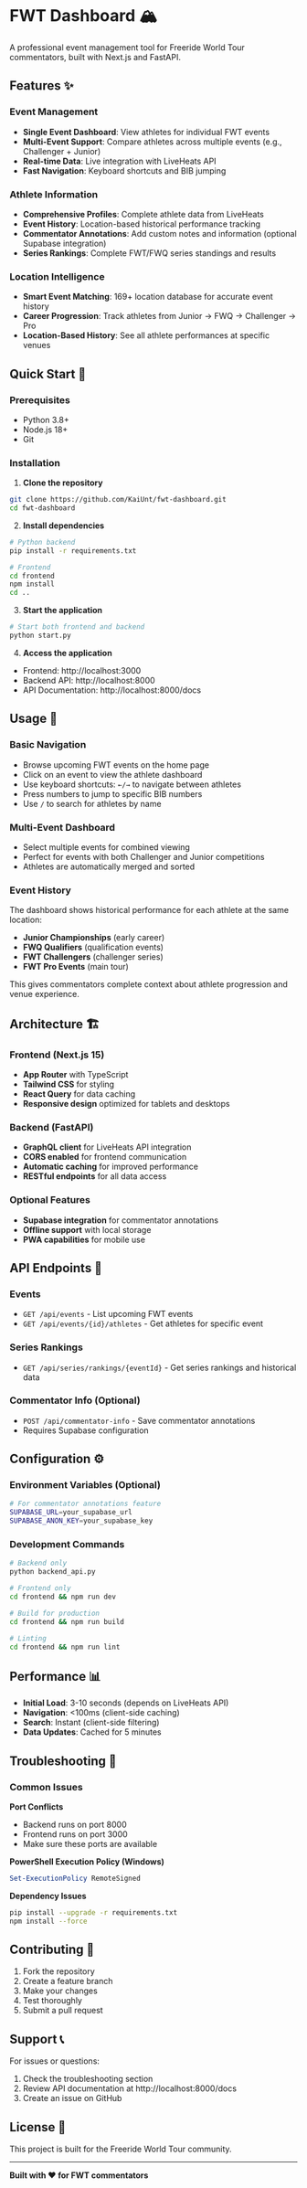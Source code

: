# FWT Dashboard 🏔️

A professional event management tool for Freeride World Tour commentators, built with Next.js and FastAPI.

## Features ✨

### Event Management
- **Single Event Dashboard**: View athletes for individual FWT events
- **Multi-Event Support**: Compare athletes across multiple events (e.g., Challenger + Junior)
- **Real-time Data**: Live integration with LiveHeats API
- **Fast Navigation**: Keyboard shortcuts and BIB jumping


### Athlete Information
- **Comprehensive Profiles**: Complete athlete data from LiveHeats
- **Event History**: Location-based historical performance tracking
- **Commentator Annotations**: Add custom notes and information (optional Supabase integration)
- **Series Rankings**: Complete FWT/FWQ series standings and results

### Location Intelligence
- **Smart Event Matching**: 169+ location database for accurate event history
- **Career Progression**: Track athletes from Junior → FWQ → Challenger → Pro
- **Location-Based History**: See all athlete performances at specific venues

## Quick Start 🚀

### Prerequisites
- Python 3.8+
- Node.js 18+
- Git

### Installation

1. **Clone the repository**
```bash
git clone https://github.com/KaiUnt/fwt-dashboard.git
cd fwt-dashboard
```

2. **Install dependencies**
```bash
# Python backend
pip install -r requirements.txt

# Frontend
cd frontend
npm install
cd ..
```

3. **Start the application**
```bash
# Start both frontend and backend
python start.py
```

4. **Access the application**
- Frontend: http://localhost:3000
- Backend API: http://localhost:8000
- API Documentation: http://localhost:8000/docs

## Usage 📖

### Basic Navigation
- Browse upcoming FWT events on the home page
- Click on an event to view the athlete dashboard
- Use keyboard shortcuts: `←/→` to navigate between athletes
- Press numbers to jump to specific BIB numbers
- Use `/` to search for athletes by name

### Multi-Event Dashboard
- Select multiple events for combined viewing
- Perfect for events with both Challenger and Junior competitions
- Athletes are automatically merged and sorted

### Event History
The dashboard shows historical performance for each athlete at the same location:
- **Junior Championships** (early career)
- **FWQ Qualifiers** (qualification events) 
- **FWT Challengers** (challenger series)
- **FWT Pro Events** (main tour)

This gives commentators complete context about athlete progression and venue experience.

## Architecture 🏗️

### Frontend (Next.js 15)
- **App Router** with TypeScript
- **Tailwind CSS** for styling
- **React Query** for data caching
- **Responsive design** optimized for tablets and desktops

### Backend (FastAPI)
- **GraphQL client** for LiveHeats API integration
- **CORS enabled** for frontend communication
- **Automatic caching** for improved performance
- **RESTful endpoints** for all data access

### Optional Features
- **Supabase integration** for commentator annotations
- **Offline support** with local storage
- **PWA capabilities** for mobile use

## API Endpoints 🔌

### Events
- `GET /api/events` - List upcoming FWT events
- `GET /api/events/{id}/athletes` - Get athletes for specific event

### Series Rankings
- `GET /api/series/rankings/{eventId}` - Get series rankings and historical data

### Commentator Info (Optional)
- `POST /api/commentator-info` - Save commentator annotations
- Requires Supabase configuration

## Configuration ⚙️

### Environment Variables (Optional)
```bash
# For commentator annotations feature
SUPABASE_URL=your_supabase_url
SUPABASE_ANON_KEY=your_supabase_key
```

### Development Commands
```bash
# Backend only
python backend_api.py

# Frontend only
cd frontend && npm run dev

# Build for production
cd frontend && npm run build

# Linting
cd frontend && npm run lint
```

## Performance 📊

- **Initial Load**: 3-10 seconds (depends on LiveHeats API)
- **Navigation**: <100ms (client-side caching)
- **Search**: Instant (client-side filtering)
- **Data Updates**: Cached for 5 minutes

## Troubleshooting 🔧

### Common Issues

**Port Conflicts**
- Backend runs on port 8000
- Frontend runs on port 3000
- Make sure these ports are available

**PowerShell Execution Policy (Windows)**
```powershell
Set-ExecutionPolicy RemoteSigned
```

**Dependency Issues**
```bash
pip install --upgrade -r requirements.txt
npm install --force
```

## Contributing 🤝

1. Fork the repository
2. Create a feature branch
3. Make your changes
4. Test thoroughly
5. Submit a pull request

## Support 📞

For issues or questions:
1. Check the troubleshooting section
2. Review API documentation at http://localhost:8000/docs
3. Create an issue on GitHub

## License 📄

This project is built for the Freeride World Tour community.

---

**Built with ❤️ for FWT commentators**